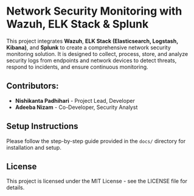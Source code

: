 
# Network Security Monitoring with Wazuh, ELK Stack & Splunk

This project integrates **Wazuh**, **ELK Stack (Elasticsearch, Logstash, Kibana)**, and **Splunk** to create a comprehensive network security monitoring solution. It is designed to collect, process, store, and analyze security logs from endpoints and network devices to detect threats, respond to incidents, and ensure continuous monitoring.

## Contributors:
- **Nishikanta Padhihari** - Project Lead, Developer
- **Adeeba Nizam** - Co-Developer, Security Analyst

## Setup Instructions
Please follow the step-by-step guide provided in the `docs/` directory for installation and setup.

## License
This project is licensed under the MIT License - see the LICENSE file for details.

